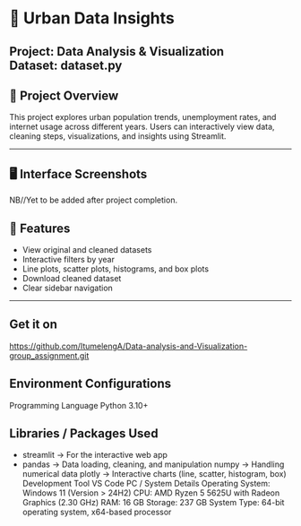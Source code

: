 # 🌆 Urban Data Insights
**Project:** Data Analysis & Visualization  
Dataset: dataset.py
---

## 📖 Project Overview
This project explores urban population trends, unemployment rates, and internet usage across different years. Users can interactively view data, cleaning steps, visualizations, and insights using Streamlit.

---

## 🖥️ Interface Screenshots
NB//Yet to be added after project completion.

## 🔧 Features
- View original and cleaned datasets
- Interactive filters by year
- Line plots, scatter plots, histograms, and box plots
- Download cleaned dataset
- Clear sidebar navigation

---

## Get it on
https://github.com/ItumelengA/Data-analysis-and-Visualization-group_assignment.git

## Environment Configurations
Programming Language
Python 3.10+

## Libraries / Packages Used
- streamlit → For the interactive web app
- pandas → Data loading, cleaning, and manipulation
numpy → Handling numerical data
plotly → Interactive charts (line, scatter, histogram, box)
Development Tool
VS Code
PC / System Details
Operating System: Windows 11 (Version > 24H2)
CPU: AMD Ryzen 5 5625U with Radeon Graphics (2.30 GHz)
RAM: 16 GB
Storage: 237 GB
System Type: 64-bit operating system, x64-based processor
